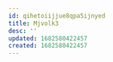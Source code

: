 ```yaml
---
id: qihetoiijjue8qpa5ijnyed
title: Mjvolk3
desc: ''
updated: 1682580422457
created: 1682580422457
---
```

